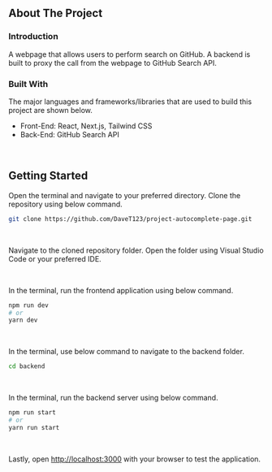 <!-- ABOUT THE PROJECT -->
## About The Project

### Introduction

A webpage that allows users to perform search on GitHub. A backend is built to proxy the call from the webpage to GitHub Search API.

### Built With

The major languages and frameworks/libraries that are used to build this project are shown below.

* Front-End: React, Next.js, Tailwind CSS
* Back-End: GitHub Search API

<br />

## Getting Started

Open the terminal and navigate to your preferred directory. Clone the repository using below command.
```sh
git clone https://github.com/DaveT123/project-autocomplete-page.git
```

<br />

Navigate to the cloned repository folder. Open the folder using Visual Studio Code or your preferred IDE. <br />

<br />

In the terminal, run the frontend application using below command.
```bash
npm run dev
# or
yarn dev
```

<br />

In the terminal, use below command to navigate to the backend folder.
```sh
cd backend
```

<br />

In the terminal, run the backend server using below command.
```bash
npm run start
# or
yarn run start
```

<br />

Lastly, open [http://localhost:3000](http://localhost:3000) with your browser to test the application.



